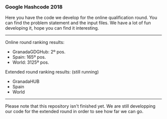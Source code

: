 ### Google Hashcode 2018

Here you have the code we develop for the online qualification round. You can find the problem statement and the input files.
We have a lot of fun developing it, hope you can find it interesting.
***
Online round ranking results:
 - GranadaGDGHub: 2º pos.
 - Spain: 165º pos.
 - World: 3125º pos.

Extended round ranking results: (still running)
 - GranadaHUB
 - Spain
 - World
***
Please note that this repository isn't finished yet. We are still developping our code for the extended round in order to see how far we can go.
